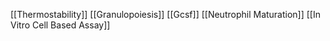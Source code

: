 [[Thermostability]]
[[Granulopoiesis]]
[[Gcsf]]
[[Neutrophil Maturation]]
[[In Vitro Cell Based Assay]]
